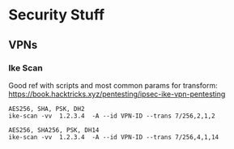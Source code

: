 # Security Stuff



## VPNs

### Ike Scan

Good ref with scripts and most common params for transform: https://book.hacktricks.xyz/pentesting/ipsec-ike-vpn-pentesting

```
AES256, SHA, PSK, DH2
ike-scan -vv  1.2.3.4  -A --id VPN-ID --trans 7/256,2,1,2

AES256, SHA256, PSK, DH14
ike-scan -vv  1.2.3.4  -A --id VPN-ID --trans 7/256,4,1,14
```


### 

